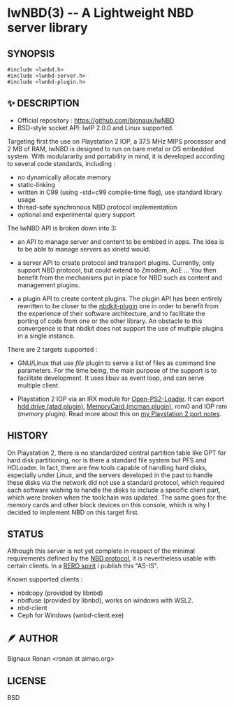 lwNBD(3) -- A Lightweight NBD server library
=============================================

## SYNOPSIS

    #include <lwnbd.h>
    #include <lwnbd-server.h>
    #include <lwnbd-plugin.h>

## ✨ DESCRIPTION

* Official repository : <https://github.com/bignaux/lwNBD>
* BSD-style socket API: lwIP 2.0.0 and Linux supported.

Targeting first the use on Playstation 2 IOP, a 37.5 MHz MIPS processor
and 2 MB of RAM, lwNBD is designed to run on bare metal or OS embedded system.
With modulararity and portability in mind, it is developed according to several
code standards, including :

* no dynamically allocate memory
* static-linking
* written in C99 (using -std=c99 compile-time flag), use standard library usage
* thread-safe synchronous NBD protocol implementation
* optional and experimental query support 

The lwNBD API is broken down into 3:

* an API to manage server and content to be embbed in apps. The idea is to be able to manage servers as xinetd would.

* a server API to create protocol and transport plugins. Currently, only support NBD protocol, but could extend to Zmodem, AoE ... You then benefit from the mechanisms put in place for NBD such as content and management plugins.

* a plugin API to create content plugins. The plugin API has been entirely rewritten to be closer to the [nbdkit-plugin](https://libguestfs.org/nbdkit-plugin.3.html) one in order to benefit from the experience of their software architecture, and to facilitate the porting of code from one or the other library. An obstacle to this convergence is that nbdkit does not support the use of multiple plugins in a single instance.

There are 2 targets supported :

* GNU/Linux that use *file* plugin to
  serve a list of files as command line parameters. For the time being, the main 
  purpose of the support is to facilitate development. It uses libuv as event loop, and can serve multiple client.

* Playstation 2 IOP via an IRX module for [Open-PS2-Loader](https://github.com/ps2homebrew/Open-PS2-Loader).
  It can export [hdd drive (atad plugin)](./plugins/atad/lwnbd-atad-plugin.md), [MemoryCard (mcman plugin)](./plugins/mcman/lwnbd-mcman-plugin.md), rom0 and IOP ram (*memory* plugin). Read more about this on [my Playstation 2 port notes](./ports/playstation2/lwnbd-playstation2-port.md).

## HISTORY

On Playstation 2, there is no standardized central partition table like GPT for
hard disk partitioning, nor is there a standard file system but PFS and
HDLoader. In fact, there are few tools capable of handling hard disks,
especially under Linux, and the servers developed in the past to handle these
disks via the network did not use a standard protocol, which required each
software wishing to handle the disks to include a specific client part,
which were broken when the toolchain was updated. The same goes for the memory
cards and other block devices on this console, which is why I decided to
implement NBD on this target first.

## STATUS

Although this server is not yet complete in respect of the minimal requirements
defined by the [NBD protocol](https://github.com/NetworkBlockDevice/nbd/blob/master/doc/proto.md#baseline),
it is nevertheless usable with certain clients. In a [RERO spirit](https://en.wikipedia.org/wiki/Release_early,_release_often)
i publish this "AS-IS".

Known supported clients :

* nbdcopy (provided by libnbd)
* nbdfuse (provided by libnbd), works on windows with WSL2.
* nbd-client
* Ceph for Windows (wnbd-client.exe)

## 🪶 AUTHOR

Bignaux Ronan &lt;ronan at aimao.org&gt;

## LICENSE

BSD
